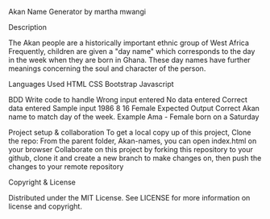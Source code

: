 Akan Name Generator by martha mwangi

Description

The Akan people are a historically important ethnic group of West Africa
 Frequently, children are given a "day name" which corresponds to the day in the week when they are born in Ghana.
 These day names have further meanings concerning the soul and character of the person.
    
Languages Used
HTML
CSS
Bootstrap
Javascript

BDD
Write code to handle
Wrong input entered
No data entered
Correct data entered
Sample input
1986 8 16 Female
Expected Output
Correct Akan name to match day of the week. Example Ama - Female born on a Saturday

Project setup & collaboration
To get a local copy up of this project, Clone the repo:
From the parent folder, Akan-names, you can open index.html on your browser
Collaborate on this project by forking this repository to your github, clone it and create a new branch to make changes on, then push the changes to your remote repository


Copyright & License

Distributed under the MIT License. See LICENSE for more information on license and copyright.
